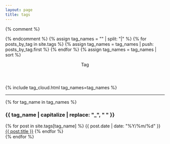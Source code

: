 ```yaml
---
layout: page
title: tags
---
```


{% comment %}
<!--
- Create an empty array.
- Obtain a tag name and push it to the array.
- Sort the tag names.
- List tags as a tag cloud.
-->
{% endcomment %}
{% assign tag_names = "" | split: "|"  %}
{% for posts_by_tag in site.tags %}
  {% assign tag_names = tag_names | push: posts_by_tag.first %}
{% endfor %}
{% assign tag_names = tag_names | sort %}

<article class="post">
  <header class="post-header">
    <div class="post-title">Tag</div>
  </header>
  <div class="post-content">
    <div id="archives">
    {% include tag_cloud.html tag_names=tag_names %}
    <hr>
    {% for tag_name in tag_names %}
    <div>
      <h3 id="{{ tag_name }}">
        {{ tag_name | capitalize | replace: "_", " " }}
      </h3>
      {% for post in site.tags[tag_name] %}
        {{ post.date | date: "%Y/%m/%d" }} <a href="{{ post.url | absolute_url }}">{{ post.title }}</a>
      {% endfor %}
    </div>
  {% endfor %}
    </div>
  </div>
</article>
